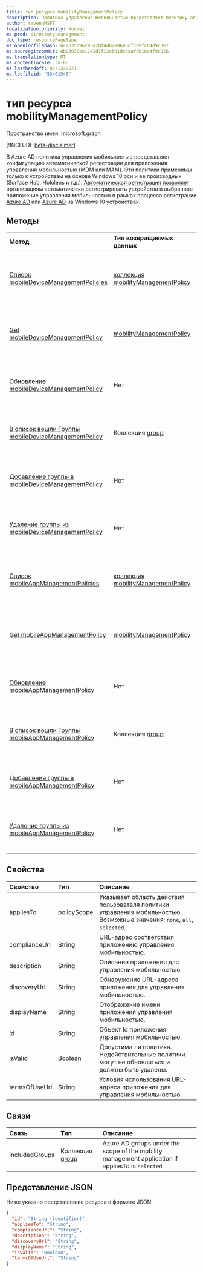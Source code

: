 ```yaml
---
title: тип ресурса mobilityManagementPolicy
description: Политика управления мобильностью представляет политику автоматической регистрации для приложения управления мобильностью, настроенного в Azure AD.
author: ravennMSFT
localization_priority: Normal
ms.prod: directory-management
doc_type: resourcePageType
ms.openlocfilehash: 6c2035d96293a28f4d8289606df709fc64d9c3e7
ms.sourcegitcommit: 8b23038be1141d7f22eb61de6aafdb16d4f9c826
ms.translationtype: MT
ms.contentlocale: ru-RU
ms.lasthandoff: 07/13/2021
ms.locfileid: "53401545"
---
```

# <a name="mobilitymanagementpolicy-resource-type"></a>тип ресурса mobilityManagementPolicy

Пространство имен: microsoft.graph

[!INCLUDE [beta-disclaimer](../../includes/beta-disclaimer.md)]

В Azure AD политика управления мобильностью представляет конфигурацию автоматической регистрации для приложения управления мобильностью (MDM или MAM). Эти политики применимы только к устройствам на основе Windows 10 оси и ее производных (Surface Hub, Hololens и т.д.). [Автоматическая регистрация позволяет](/windows/client-management/mdm/azure-ad-and-microsoft-intune-automatic-mdm-enrollment-in-the-new-portal) организациям автоматически регистрировать устройства в выбранное приложение управления мобильностью в рамках процесса регистрации [Azure AD](/azure/active-directory/devices/concept-azure-ad-join) или [Azure AD](/azure/active-directory/devices/concept-azure-ad-register) на Windows 10 устройствах.

## <a name="methods"></a>Методы

|Метод|Тип возвращаемых данных|Описание|
|:---|:---|:---|
|[Список mobileDeviceManagementPolicies](../api/mobiledevicemanagementpolicies-list.md)|[коллекция mobilityManagementPolicy](../resources/mobilitymanagementpolicy.md)|Получите список объектов [mobilityManagementPolicy](../resources/mobilitymanagementpolicy.md) и их свойств для приложений для управления мобильными устройствами.|
|[Get mobileDeviceManagementPolicy](../api/mobiledevicemanagementpolicies-get.md)|[mobilityManagementPolicy](../resources/mobilitymanagementpolicy.md)|Ознакомьтесь с свойствами и отношениями объекта [mobilityManagementPolicy](../resources/mobilitymanagementpolicy.md) для приложения для управления мобильными устройствами.|
|[Обновление mobileDeviceManagementPolicy](../api/mobiledevicemanagementpolicies-update.md)|Нет|Обновление свойств объекта [mobilityManagementPolicy](../resources/mobilitymanagementpolicy.md) для приложения для управления мобильными устройствами.|
|[В список вошли Группы mobileDeviceManagementPolicy](../api/mobiledevicemanagementpolicies-list-includedgroups.md)|Коллекция [group](../resources/group.md)|В список включены группы для [объекта mobilityManagementPolicy](../resources/mobilitymanagementpolicy.md) для приложения для управления мобильными устройствами.|
|[Добавление группы в mobileDeviceManagementPolicy](../api/mobiledevicemanagementpolicies-post-includedgroups.md)|Нет|Добавьте группу в [объект mobilityManagementPolicy](../resources/mobilitymanagementpolicy.md) для приложения для управления мобильными устройствами.|
|[Удаление группы из mobileDeviceManagementPolicy](../api/mobiledevicemanagementpolicies-delete-includedgroups.md)|Нет|Удаление группы из объекта [mobilityManagementPolicy](../resources/mobilitymanagementpolicy.md) для приложения для управления мобильными устройствами.|
|[Список mobileAppManagementPolicies](../api/mobileappmanagementpolicies-list.md)|[коллекция mobilityManagementPolicy](../resources/mobilitymanagementpolicy.md)|Получите список объектов [mobilityManagementPolicy](../resources/mobilitymanagementpolicy.md) и их свойств для приложений для управления мобильными приложениями.|
|[Get mobileAppManagementPolicy](../api/mobileappmanagementpolicies-get.md)|[mobilityManagementPolicy](../resources/mobilitymanagementpolicy.md)|Ознакомьтесь с свойствами и отношениями объекта [mobilityManagementPolicy](../resources/mobilitymanagementpolicy.md) для приложения для управления мобильными приложениями.|
|[Обновление mobileAppManagementPolicy](../api/mobileappmanagementpolicies-update.md)|Нет|Обновление свойств объекта [mobilityManagementPolicy](../resources/mobilitymanagementpolicy.md) для приложения для управления мобильными приложениями.|
|[В список вошли Группы mobileAppManagementPolicy](../api/mobileappmanagementpolicies-list-includedgroups.md)|Коллекция [group](../resources/group.md)|В список вошли группы для [объекта mobilityManagementPolicy](../resources/mobilitymanagementpolicy.md) для приложения для управления мобильными приложениями.|
|[Добавление группы в mobileAppManagementPolicy](../api/mobileappmanagementpolicies-post-includedgroups.md)|Нет|Добавьте группу в [объект mobilityManagementPolicy](../resources/mobilitymanagementpolicy.md) для приложения для управления мобильными приложениями.
|[Удаление группы из mobileAppManagementPolicy](../api/mobileappmanagementpolicies-delete-includedgroups.md)|Нет|Удаление группы из [объекта mobilityManagementPolicy](../resources/mobilitymanagementpolicy.md) для приложения для управления мобильными приложениями.|

## <a name="properties"></a>Свойства

|Свойство|Тип|Описание|
|:---|:---|:---|
|appliesTo|policyScope|Указывает область действия пользователя политики управления мобильностью. Возможные значения: `none`, `all`, `selected`.|
|complianceUrl|String|URL-адрес соответствия приложению управления мобильностью.|
|description|String|Описание приложения для управления мобильностью.|
|discoveryUrl|String|Обнаружение URL-адреса приложения для управления мобильностью.|
|displayName|String|Отображение имени приложения управления мобильностью.|
|id|String|Объект Id приложения управления мобильностью.|
|isValid|Boolean|Допустима ли политика. Недействительные политики могут не обновляться и должны быть удалены.|
|termsOfUseUrl|String|Условия использования URL-адреса приложения для управления мобильностью.|

## <a name="relationships"></a>Связи

|Связь|Тип|Описание|
|:---|:---|:---|
|includedGroups|Коллекция [group](../resources/group.md)|Azure AD groups under the scope of the mobility management application if appliesTo is `selected`|

## <a name="json-representation"></a>Представление JSON

Ниже указано представление ресурса в формате JSON.
<!-- {
  "blockType": "resource",
  "keyProperty": "id",
  "@odata.type": "microsoft.graph.mobilityManagementPolicy",
  "openType": false
}
-->

``` json
{
  "id": "String (identifier)",
  "appliesTo": "String",
  "complianceUrl": "String",
  "description": "String",
  "discoveryUrl": "String",
  "displayName": "String",
  "isValid": "Boolean",
  "termsOfUseUrl": "String"
}
```

<!-- uuid: 5c98f801-d1c4-44eb-ac11-f72b6754deda
2020-03-23T22:34:45.203Z -->
<!-- {
  "type": "#page.annotation",
  "description": "mobilityManagementPolicy resource",
  "keywords": "",
  "section": "documentation",
  "tocPath": ""
}
-->
